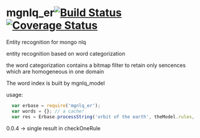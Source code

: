 # mgnlq_er[![Build Status](https://travis-ci.org/jfseb/mgnlq_er.svg?branch=master)](https://travis-ci.org/jfseb/mgnlq_er)[![Coverage Status](https://coveralls.io/repos/github/jfseb/mgnlq_er/badge.svg)](https://coveralls.io/github/jfseb/mgnlq_er)
Entity recognition for mongo nlq

entity recognition based on word categorization

the word categorization contains a bitmap filter to retain only sencences
which are homogeneous in one domain

The word index is built by mgnlq_model

usage:
```javascript
  var erbase = require('mgnlq_er');
  var words = {}; // a cache!
  var res = Erbase.processString('orbit of the earth', theModel.rules, words);
```


0.0.4 -> single result in checkOneRule

